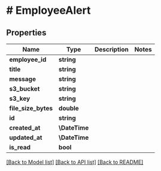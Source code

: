 # # EmployeeAlert

## Properties

Name | Type | Description | Notes
------------ | ------------- | ------------- | -------------
**employee_id** | **string** |  |
**title** | **string** |  |
**message** | **string** |  |
**s3_bucket** | **string** |  |
**s3_key** | **string** |  |
**file_size_bytes** | **double** |  |
**id** | **string** |  |
**created_at** | **\DateTime** |  |
**updated_at** | **\DateTime** |  |
**is_read** | **bool** |  |

[[Back to Model list]](../../README.md#models) [[Back to API list]](../../README.md#endpoints) [[Back to README]](../../README.md)
